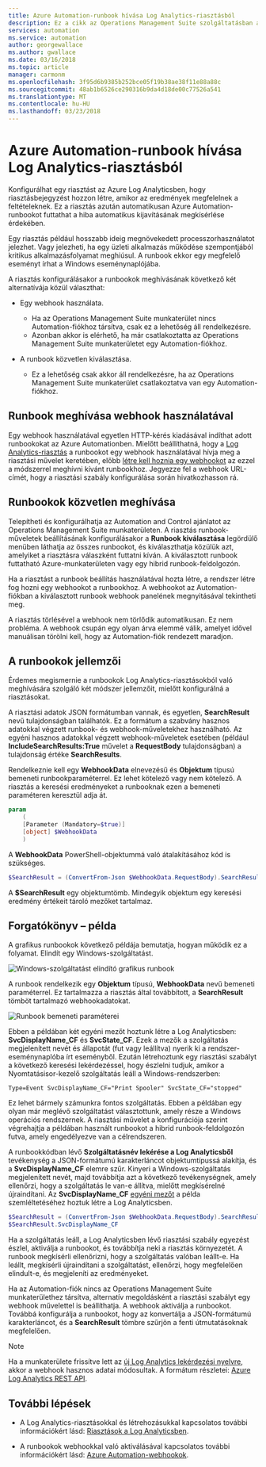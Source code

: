 ```yaml
---
title: Azure Automation-runbook hívása Log Analytics-riasztásból
description: Ez a cikk az Operations Management Suite szolgáltatásban az Automation-runbookok Log Analytics-riasztásokból való meghívásának áttekintését tartalmazza.
services: automation
ms.service: automation
author: georgewallace
ms.author: gwallace
ms.date: 03/16/2018
ms.topic: article
manager: carmonm
ms.openlocfilehash: 3f95d6b9385b252bce05f19b38ae38f11e88a88c
ms.sourcegitcommit: 48ab1b6526ce290316b9da4d18de00c77526a541
ms.translationtype: MT
ms.contentlocale: hu-HU
ms.lasthandoff: 03/23/2018
---
```

# <a name="call-an-azure-automation-runbook-from-a-log-analytics-alert"></a>Azure Automation-runbook hívása Log Analytics-riasztásból

Konfigurálhat egy riasztást az Azure Log Analyticsben, hogy riasztásbejegyzést hozzon létre, amikor az eredmények megfelelnek a feltételeknek. Ez a riasztás azután automatikusan Azure Automation-runbookot futtathat a hiba automatikus kijavításának megkísérlése érdekében. 

Egy riasztás például hosszabb ideig megnövekedett processzorhasználatot jelezhet. Vagy jelezheti, ha egy üzleti alkalmazás működése szempontjából kritikus alkalmazásfolyamat meghiúsul. A runbook ekkor egy megfelelő eseményt írhat a Windows eseménynaplójába.  

A riasztás konfigurálásakor a runbookok meghívásának következő két alternatívája közül választhat:

* Egy webhook használata.
   * Ha az Operations Management Suite munkaterület nincs Automation-fiókhoz társítva, csak ez a lehetőség áll rendelkezésre.
   * Azonban akkor is elérhető, ha már csatlakoztatta az Operations Management Suite munkaterületet egy Automation-fiókhoz.  

* A runbook közvetlen kiválasztása.
   * Ez a lehetőség csak akkor áll rendelkezésre, ha az Operations Management Suite munkaterület csatlakoztatva van egy Automation-fiókhoz.

## <a name="calling-a-runbook-by-using-a-webhook"></a>Runbook meghívása webhook használatával

Egy webhook használatával egyetlen HTTP-kérés kiadásával indíthat adott runbookokat az Azure Automationben. Mielőtt beállíthatná, hogy a [Log Analytics-riasztás](../log-analytics/log-analytics-alerts.md#alert-rules) a runbookot egy webhook használatával hívja meg a riasztási művelet keretében, előbb [létre kell hoznia egy webhookot](automation-webhooks.md#creating-a-webhook) az ezzel a módszerrel meghívni kívánt runbookhoz. Jegyezze fel a webhook URL-címét, hogy a riasztási szabály konfigurálása során hivatkozhasson rá.   

## <a name="calling-a-runbook-directly"></a>Runbookok közvetlen meghívása

Telepítheti és konfigurálhatja az Automation and Control ajánlatot az Operations Management Suite munkaterületen. A riasztás runbook-műveletek beállításának konfigurálásakor a **Runbook kiválasztása** legördülő menüben láthatja az összes runbookot, és kiválaszthatja közülük azt, amelyiket a riasztásra válaszként futtatni kíván. A kiválasztott runbook futtatható Azure-munkaterületen vagy egy hibrid runbook-feldolgozón. 

Ha a riasztást a runbook beállítás használatával hozta létre, a rendszer létre fog hozni egy webhookot a runbookhoz. A webhookot az Automation-fiókban a kiválasztott runbook webhook panelének megnyitásával tekintheti meg. 

A riasztás törlésével a webhook nem törlődik automatikusan. Ez nem probléma. A webhook csupán egy olyan árva elemmé válik, amelyet idővel manuálisan törölni kell, hogy az Automation-fiók rendezett maradjon.  

## <a name="characteristics-of-a-runbook"></a>A runbookok jellemzői

Érdemes megismernie a runbookok Log Analytics-riasztásokból való meghívására szolgáló két módszer jellemzőit, mielőtt konfigurálná a riasztásokat. 

A riasztási adatok JSON formátumban vannak, és egyetlen, **SearchResult** nevű tulajdonságban találhatók. Ez a formátum a szabvány hasznos adatokkal végzett runbook- és webhook-műveletekhez használható. Az egyéni hasznos adatokkal végzett webhook-műveletek esetében (például **IncludeSearchResults:True** művelet a **RequestBody** tulajdonságban) a tulajdonság értéke **SearchResults**.

Rendelkeznie kell egy **WebhookData** elnevezésű és **Objektum** típusú bemeneti runbookparaméterrel. Ez lehet kötelező vagy nem kötelező. A riasztás a keresési eredményeket a runbooknak ezen a bemeneti paraméteren keresztül adja át.

```powershell
param  
    (  
    [Parameter (Mandatory=$true)]  
    [object] $WebhookData  
    )
```
A **WebhookData** PowerShell-objektummá való átalakításához kód is szükséges.

```powershell
$SearchResult = (ConvertFrom-Json $WebhookData.RequestBody).SearchResult.value
```

A **$SearchResult** egy objektumtömb. Mindegyik objektum egy keresési eredmény értékeit tároló mezőket tartalmaz.


## <a name="example-walkthrough"></a>Forgatókönyv – példa

A grafikus runbookok következő példája bemutatja, hogyan működik ez a folyamat. Elindít egy Windows-szolgáltatást.

![Windows-szolgáltatást elindító grafikus runbook](media/automation-invoke-runbook-from-omsla-alert/automation-runbook-restartservice.png)

A runbook rendelkezik egy **Objektum** típusú, **WebhookData** nevű bemeneti paraméterrel. Ez tartalmazza a riasztás által továbbított, a **SearchResult** tömböt tartalmazó webhookadatokat.

![Runbook bemeneti paraméterei](media/automation-invoke-runbook-from-omsla-alert/automation-runbook-restartservice-inputparameter.png)

Ebben a példában két egyéni mezőt hoztunk létre a Log Analyticsben: **SvcDisplayName_CF** és **SvcState_CF**. Ezek a mezők a szolgáltatás megjelenített nevét és állapotát (fut vagy leállítva) nyerik ki a rendszer-eseménynaplóba írt eseményből. Ezután létrehoztunk egy riasztási szabályt a következő keresési lekérdezéssel, hogy észlelni tudjuk, amikor a Nyomtatásisor-kezelő szolgáltatás leáll a Windows-rendszerben:

`Type=Event SvcDisplayName_CF="Print Spooler" SvcState_CF="stopped"` 

Ez lehet bármely számunkra fontos szolgáltatás. Ebben a példában egy olyan már meglévő szolgáltatást választottunk, amely része a Windows operációs rendszernek. A riasztási művelet a konfigurációja szerint végrehajtja a példában használt runbookot a hibrid runbook-feldolgozón futva, amely engedélyezve van a célrendszeren.   

A runbookkódban lévő **Szolgáltatásnév lekérése a Log Analyticsből** tevékenység a JSON-formátumú karakterláncot objektumtípussá alakítja, és a **SvcDisplayName_CF** elemre szűr. Kinyeri a Windows-szolgáltatás megjelenített nevét, majd továbbítja azt a következő tevékenységnek, amely ellenőrzi, hogy a szolgáltatás le van-e állítva, mielőtt megkísérelné újraindítani. Az **SvcDisplayName_CF** [egyéni mezőt](../log-analytics/log-analytics-custom-fields.md) a példa szemléltetéséhez hoztuk létre a Log Analyticsben.

```powershell
$SearchResult = (ConvertFrom-Json $WebhookData.RequestBody).SearchResult.value
$SearchResult.SvcDisplayName_CF  
```

Ha a szolgáltatás leáll, a Log Analyticsben lévő riasztási szabály egyezést észlel, aktiválja a runbookot, és továbbítja neki a riasztás környezetét. A runbook megkísérli ellenőrizni, hogy a szolgáltatás valóban leállt-e. Ha leállt, megkísérli újraindítani a szolgáltatást, ellenőrzi, hogy megfelelően elindult-e, és megjeleníti az eredményeket.     

Ha az Automation-fiók nincs az Operations Management Suite munkaterülethez társítva, alternatív megoldásként a riasztási szabályt egy webhook művelettel is beállíthatja. A webhook aktiválja a runbookot. Továbbá konfigurálja a runbookot, hogy az konvertálja a JSON-formátumú karakterláncot, és a **SearchResult** tömbre szűrjön a fenti útmutatásoknak megfelelően.    

>[!NOTE]
> Ha a munkaterülete frissítve lett az [új Log Analytics lekérdezési nyelvre](../log-analytics/log-analytics-log-search-upgrade.md), akkor a webhook hasznos adatai módosultak. A formátum részletei: [Azure Log Analytics REST API](https://aka.ms/loganalyticsapiresponse).

## <a name="next-steps"></a>További lépések

* A Log Analytics-riasztásokkal és létrehozásukkal kapcsolatos további információkért lásd: [Riasztások a Log Analyticsben](../log-analytics/log-analytics-alerts.md).

* A runbookok webhookkal való aktiválásával kapcsolatos további információkért lásd: [Azure Automation-webhookok](automation-webhooks.md).
